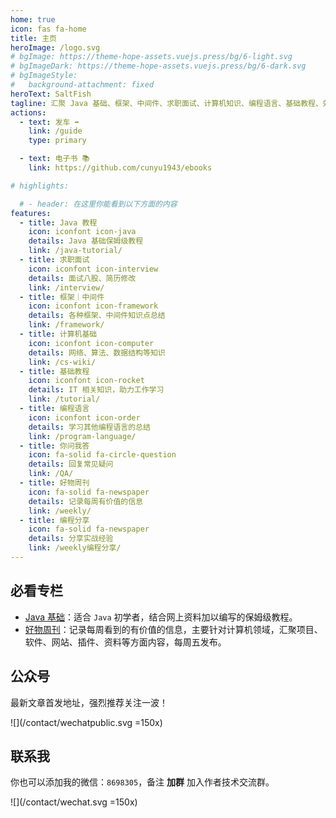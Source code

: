 ```yaml
---
home: true
icon: fas fa-home
title: 主页
heroImage: /logo.svg
# bgImage: https://theme-hope-assets.vuejs.press/bg/6-light.svg
# bgImageDark: https://theme-hope-assets.vuejs.press/bg/6-dark.svg
# bgImageStyle:
#   background-attachment: fixed
heroText: SaltFish
tagline: 汇聚 Java 基础、框架、中间件、求职面试、计算机知识、编程语言、基础教程、效率工具…
actions:
  - text: 发车 ➡️
    link: /guide
    type: primary

  - text: 电子书 📚
    link: https://github.com/cunyu1943/ebooks

# highlights:

  # - header: 在这里你能看到以下方面的内容
features:
  - title: Java 教程
    icon: iconfont icon-java
    details: Java 基础保姆级教程
    link: /java-tutorial/
  - title: 求职面试
    icon: iconfont icon-interview
    details: 面试八股、简历修改
    link: /interview/
  - title: 框架｜中间件
    icon: iconfont icon-framework
    details: 各种框架、中间件知识点总结
    link: /framework/
  - title: 计算机基础
    icon: iconfont icon-computer
    details: 网络、算法、数据结构等知识
    link: /cs-wiki/
  - title: 基础教程
    icon: iconfont icon-rocket
    details: IT 相关知识，助力工作学习
    link: /tutorial/
  - title: 编程语言
    icon: iconfont icon-order
    details: 学习其他编程语言的总结
    link: /program-language/
  - title: 你问我答
    icon: fa-solid fa-circle-question
    details: 回复常见疑问
    link: /QA/
  - title: 好物周刊
    icon: fa-solid fa-newspaper
    details: 记录每周有价值的信息
    link: /weekly/
  - title: 编程分享
    icon: fa-solid fa-newspaper
    details: 分享实战经验
    link: /weekly编程分享/
---
```


## 必看专栏

-   [Java 基础](/java-tutorial/javase/20220701-intro-to-java/)：适合 `Java` 初学者，结合网上资料加以编写的保姆级教程。
-   [好物周刊](/weekly/2023/0415-0421/)：记录每周看到的有价值的信息，主要针对计算机领域，汇聚项目、软件、网站、插件、资料等方面内容，每周五发布。

## 公众号

最新文章首发地址，强烈推荐关注一波！

![](/contact/wechatpublic.svg =150x)

## 联系我

你也可以添加我的微信：`8698305`，备注 **加群** 加入作者技术交流群。

![](/contact/wechat.svg =150x)